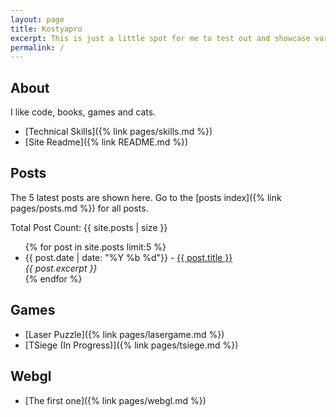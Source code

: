 ```yaml
---
layout: page
title: Kostyapro
excerpt: This is just a little spot for me to test out and showcase various projects or skills I'm working on.
permalink: /
---
```


<div>

## About

I like code, books, games and cats.

- [Technical Skills]({% link pages/skills.md %})
- [Site Readme]({% link README.md %})

</div>


<div>

## Posts

The 5 latest posts are shown here. Go to the [posts index]({% link pages/posts.md %}) for all posts.

Total Post Count: {{ site.posts | size }}

<ul>
{% for post in site.posts limit:5 %}
<li>
{{ post.date | date: "%Y %b %d"}} - <a href="{{ post.url }}">{{ post.title }}</a><br/><em>{{ post.excerpt }}</em>
</li>
{% endfor %}
</ul>
</div>


<div>

## Games
- [Laser Puzzle]({% link pages/lasergame.md %})
- [TSiege (In Progress)]({% link pages/tsiege.md %})

</div>


<div>

## Webgl
- [The first one]({% link pages/webgl.md %})

</div>

